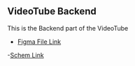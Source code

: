 ## VideoTube Backend

This is the Backend part of the VideoTube
- [Figma File Link](https://www.figma.com/file/shmxWL5FKRO5GNOPPopBg6/PLAY?type=design&node-id=0-1&mode=design&t=EqUReBBG64hMda9B-0)

-[Schem Link](https://app.eraser.io/workspace/YtPqZ1VogxGy1jzIDkzj)

